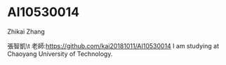 # AI10530014
Zhikai Zhang 

張智凱\t
老師:https://github.com/kai20181011/AI10530014
I am studying at Chaoyang University of Technology.
